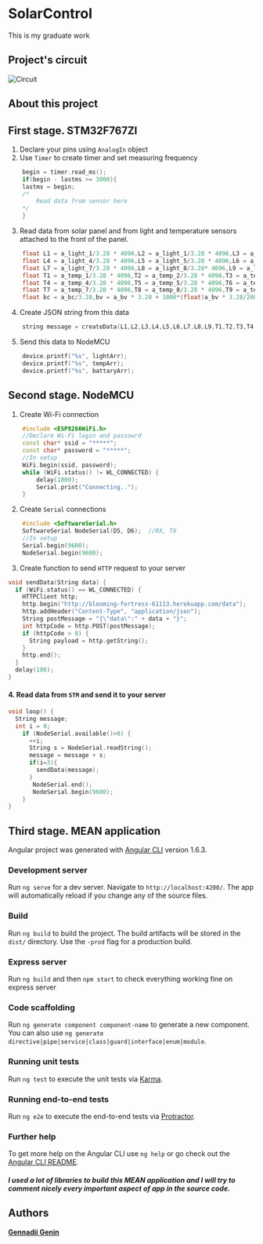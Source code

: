 # SolarControl
This is my graduate work

## Project's circuit
![Circuit](https://pp.userapi.com/c846323/v846323282/5b163/XHdE0YK-Hw4.jpg)

## About this project

## First stage. STM32F767ZI

1. Declare your pins using `AnalogIn` object
2. Use `Timer` to create timer and set measuring frequency
```c++
    begin = timer.read_ms();
    if(begin - lastms >= 3000){
    lastms = begin;
    /*
        Read data from sensor here
    */
    }
```
3. Read data from solar panel and from light and temperature sensors attached to the front of the panel.
```c++
    float L1 = a_light_1/3.28 * 4096,L2 = a_light_1/3.28 * 4096,L3 = a_light_1/3.28 * 4096;
    float L4 = a_light_4/3.28 * 4096,L5 = a_light_5/3.28 * 4096,L6 = a_light_6/3.28 * 4096;
    float L7 = a_light_7/3.28 * 4096,L8 = a_light_8/3.28* 4096,L9 = a_light_9/3.28 * 4096;
    float T1 = a_temp_1/3.28 * 4096,T2 = a_temp_2/3.28 * 4096,T3 = a_temp_3/3.28 * 4096;
    float T4 = a_temp_4/3.28 * 4096,T5 = a_temp_5/3.28 * 4096,T6 = a_temp_6/3.28 * 4096;
    float T7 = a_temp_7/3.28 * 4096,T8 = a_temp_8/3.28 * 4096,T9 = a_temp_9/3.28 * 4096;
    float bc = a_bc/3.28,bv = a_bv * 3.28 + 1000*(float)a_bv * 3.28/200;
```
4. Create JSON string from this data
```c++
    string message = createData(L1,L2,L3,L4,L5,L6,L7,L8,L9,T1,T2,T3,T4,T5,T6,T7,T8,T9,bc,bv);
```

5. Send this data to NodeMCU

```c++
    device.printf("%s", lightArr);
    device.printf("%s", tempArr);
    device.printf("%s", battaryArr);
```

## Second stage. NodeMCU

1. Create Wi-Fi connection
```c++
    #include <ESP8266WiFi.h>
    //Declare Wi-Fi login and passowrd
    const char* ssid = "*****";
    const char* password = "*****";
    //In setup
    WiFi.begin(ssid, password);
    while (WiFi.status() != WL_CONNECTED) {
        delay(1000);
        Serial.print("Connecting..");
    }
```
2. Create `Serial` connections
```c++
    #include <SoftwareSerial.h>
    SoftwareSerial NodeSerial(D5, D6);  //RX, TX
    //In setup
    Serial.begin(9600);
    NodeSerial.begin(9600);
```  
3. Create function to send `HTTP` request to your server
```c++
void sendData(String data) {
  if (WiFi.status() == WL_CONNECTED) {
    HTTPClient http;
    http.begin("http://blooming-fortress-61113.herokuapp.com/data");
    http.addHeader("Content-Type", "application/json");
    String postMessage = "{\"data\":" + data + "}";
    int httpCode = http.POST(postMessage);
    if (httpCode > 0) {
      String payload = http.getString();
    }
    http.end();
  }
  delay(100);
}
```
#### 4. Read data from `STM` and send it to your server 
```c++
void loop() {
  String message;
  int i = 0;
    if (NodeSerial.available()>0) {
      ++i;
      String s = NodeSerial.readString();
      message = message + s;
      if(i=3){
        sendData(message);
      }
       NodeSerial.end();
       NodeSerial.begin(9600);
    }
}
```

## Third stage. MEAN application

Angular project was generated with [Angular CLI](https://github.com/angular/angular-cli) version 1.6.3.

### Development server

Run `ng serve` for a dev server. Navigate to `http://localhost:4200/`. The app will automatically reload if you change any of the source files.

### Build

Run `ng build` to build the project. The build artifacts will be stored in the `dist/` directory. Use the `-prod` flag for a production build.

### Express server

Run `ng build` and then `npm start` to check everything working fine on express server

### Code scaffolding

Run `ng generate component component-name` to generate a new component. You can also use `ng generate directive|pipe|service|class|guard|interface|enum|module`.

### Running unit tests

Run `ng test` to execute the unit tests via [Karma](https://karma-runner.github.io).

### Running end-to-end tests

Run `ng e2e` to execute the end-to-end tests via [Protractor](http://www.protractortest.org/).

### Further help

To get more help on the Angular CLI use `ng help` or go check out the [Angular CLI README](https://github.com/angular/angular-cli/blob/master/README.md).

##### I used a lot of libraries to build this MEAN application and I will try to comment nicely every important aspect of app in the source code.

## Authors

**[Gennadii Genin](https://github.com/GienekGenin)**